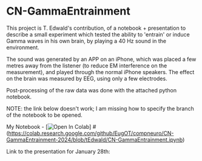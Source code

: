 # CN-GammaEntrainment

This project is T. Edwald's contribution, of a notebook + presentation to describe a small experiment
which tested the ability to 'entrain' or induce Gamma waves in his own brain, by playing a 40 Hz sound 
in the environment.

The sound was generated by an APP on an iPhone, which was placed a few metres away from the listener
(to reduce EM interference on the measurement), and played through the normal iPhone speakers.
The effect on the brain was measured by EEG, using only a few electrodes.

Post-processing of the raw data was done with the attached python notebook.

NOTE: the link below doesn't work; I am missing how to specify the branch of the notebook to be opened.

My Notebook - [![Open In Colab](https://colab.research.google.com/assets/colab-badge.svg)]  # (https://colab.research.google.com/github/EugOT/compneuro/CN-GammaEntrainment-2024/blob/tEdwald/CN-GammaEntrainment.ipynb)

Link to the presentation for January 28th: 
